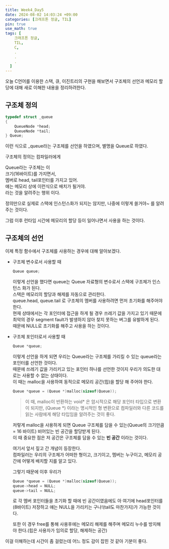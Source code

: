 ```yaml
---
title: Week4_Day5
date: 2024-08-02 14:03:24 +09:00
categories: [크래프톤 정글, TIL]
pin: true
use_math: true
tags: [
    크래프톤 정글,
    TIL,
    C,
    .
    .
    .
  ]
---
```


오늘 C언어를 이용한 스택, 큐, 이진트리의 구현을 해보면서 구조체의 선언과 메모리 할당에 대해 새로 이해한 내용을 정리하려한다.

## 구조체 정의

```c
typedef struct _queue
{
	QueueNode *head;
	QueueNode *tail;
} Queue;
```

이런 식으로 \_queue라는 구조체를 선언을 하였으며, 별명을 Queue로 하였다.

구조체의 정의는 컴파일러에게

Queue라는 구조체는 이  
크기(16바이트)를 가지면서,  
멤버로 head, tail포인터를 가지고 있어.  
얘는 메모리 상에 이런식으로 배치가 될거야.  
라는 것을 알려주는 행위 이다.

정의만으로 실제로 스택에 인스턴스화가 되지는 않지만, 나중에 이렇게 쓸거야~ 를 알려주는 것이다.

그럼 이후 런타임 시간에 메모리의 할당 등이 일어나면서 사용을 하는 것이다.

## 구조체의 선언

이제 특정 함수에서 구조체를 사용하는 경우에 대해 알아보겠다.

- 구조체 변수로서 사용할 때

  ```c
  Queue queue;
  ```

  이렇게 선언을 했다면 queue는 Queue 자료형의 변수로서 스택에 구조체가 인스턴스 화가 된다.  
  스택은 메모리의 할당과 해제를 자동으로 관리한다.  
  queue.head, queue.tail 로 구조체의 멤버를 사용하려면 먼저 초기화를 해주어야 한다.  
  현재 상태에서는 각 포인터에 접근을 하게 될 경우 쓰레기 값을 가지고 있기 때문에 최악의 경우 segment fault가 발생하지 않아 찾지 못하는 버그를 유발하게 된다.  
  때문에 NULL로 초기화를 해주고 사용을 하는 것이다.

- 구조체 포인터로서 사용할 때

  ```c
  Queue *queue;
  ```

  이렇게 선언을 하게 되면 우리는 Queue라는 구조체를 가리킬 수 있는 queue라는 포인터를 선언한 것이다.  
  때문에 쓰레기 값을 가리키고 있는 포인터 하나를 선언한 것이지 우리가 의도한 대로는 사용할 수 없는 상태이다.  
  이 때는 malloc을 사용하여 동적으로 메모리 공간(힙)을 할당 해 주어야 한다.

  ```c
  Queue *queue = (Queue *)malloc(sizeof(Queue));
  ```

  > 이 때, malloc이 반환하는 void* 은 암시적으로 해당 포인터 타입으로 변환이 되지만, (Queue *) 이라는 명시적인 형 변환으로 컴파일러와 다른 코드를 읽는 사람에게 해당 타입임을 알려주는 것이 좋다.

  저렇게 malloc을 사용하게 되면 Queue 구조체를 담을 수 있는(Queue의 크기만큼 = 16 바이트) 비어있는 빈 공간을 할당받게 된다.  
  이 때 중요한 점은 저 공간은 구조체를 담을 수 있는 **빈 공간** 이라는 것이다.

  여기서 앞서 짚고 간 개념이 등장한다.  
  컴파일러는 우리의 구조체가 어떠한 형이고, 크기이고, 멤버는 누구이고, 메모리 공간에 어떻게 배치할 지를 알고 있다.

  그렇기 때문에 이후 우리가

  ```c
  Queue *queue = (Queue *)malloc(sizeof(Queue));
  queue->head = NULL;
  queue->tail = NULL;
  ```

  로 각 멤버 포인터들을 초기화 할 때에 빈 공간이였음에도 아 여기에 head포인터를(8바이트) 저장하고 얘는 NULL을 가리키는 구나!(tail도 마찬가지)가 가능한 것이다.

  또한 이 경우 free를 통해 사용후에는 메모리 해제를 해주며 메모리 누수를 방지해야 한다.(힙은 사용자가 임의로 할당, 해제하는 공간)

이걸 이해하는데 시간이 좀 걸렸는데 어느 정도 감이 잡힌 것 같아 기분이 좋다.
